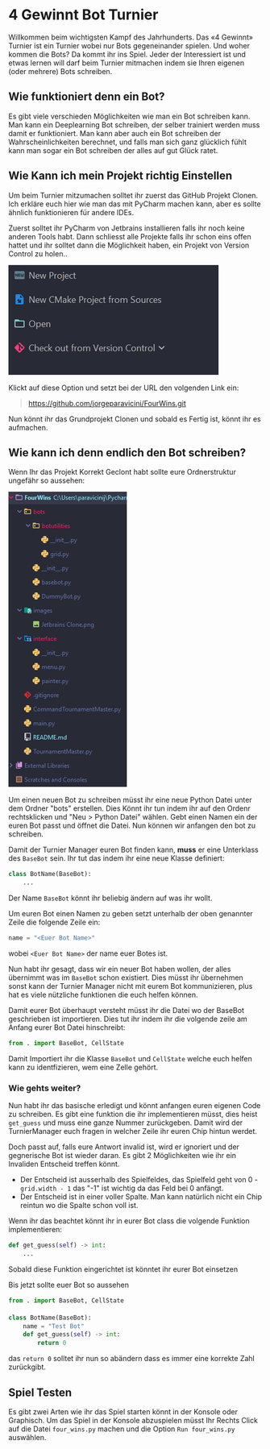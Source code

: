 # 4 Gewinnt Bot Turnier

Willkommen beim wichtigsten Kampf des Jahrhunderts.
 Das «4 Gewinnt» Turnier ist ein Turnier wobei nur
  Bots gegeneinander spielen. Und woher kommen die Bots?
   Da kommt ihr ins Spiel. Jeder der Interessiert ist und 
   etwas lernen will darf beim Turnier mitmachen indem sie 
   Ihren eigenen (oder mehrere) Bots schreiben.

## Wie funktioniert denn ein Bot?

Es gibt viele verschieden Möglichkeiten
 wie man ein Bot schreiben kann.
  Man kann ein Deeplearning Bot schreiben,
   der selber trainiert werden muss damit er funktioniert.
    Man kann aber auch ein Bot schreiben der Wahrscheinlichkeiten
     berechnet, und falls man sich ganz glücklich
      fühlt kann man sogar ein Bot schreiben der alles 
      auf gut Glück ratet.
      
## Wie Kann ich mein Projekt richtig Einstellen

Um beim Turnier mitzumachen solltet ihr zuerst das GitHub Projekt Clonen. 
Ich erkläre euch hier wie man das mit PyCharm machen kann,
 aber es sollte ähnlich funktionieren für andere IDEs.
 
Zuerst solltet ihr PyCharm von Jetbrains installieren falls ihr noch keine anderen Tools habt. 
Dann schliesst alle Projekte falls ihr schon eins offen hattet 
und ihr solltet dann die Möglichkeit haben, ein Projekt von Version Control zu holen..

![Projekt Clonen](https://raw.githubusercontent.com/jorgeparavicini/FourWins/master/images/Jetbrains%20Clone.png)

Klickt auf diese Option und setzt bei der URL den volgenden Link ein:

> https://github.com/jorgeparavicini/FourWins.git

Nun könnt ihr das Grundprojekt Clonen und sobald es Fertig ist, könnt ihr es aufmachen.

## Wie kann ich denn endlich den Bot schreiben?

Wenn Ihr das Projekt Korrekt Geclont habt sollte eure Ordnerstruktur ungefähr so aussehen:

![Ordner Struktur](https://raw.githubusercontent.com/jorgeparavicini/FourWins/master/images/Folder%20Structure.png)

Um einen neuen Bot zu schreiben müsst ihr eine neue Python Datei unter dem Ordner "bots" erstellen.
Dies Könnt ihr tun indem ihr auf den Ordenr rechtsklicken und "Neu > Python Datei" wählen. 
Gebt einen Namen ein der euren Bot passt und öffnet die Datei. Nun können wir anfangen den bot zu schreiben.

Damit der Turnier Manager euren Bot finden kann, **muss** er eine Unterklass des `BaseBot` sein.
Ihr tut das indem ihr eine neue Klasse definiert:

```python
class BotName(BaseBot):
    ...
```
Der Name `BaseBot` könnt ihr beliebig ändern auf was ihr wollt.  

Um euren Bot einen Namen zu geben setzt unterhalb der oben genannter Zeile die folgende Zeile ein:

```python
name = "<Euer Bot Name>"
```
wobei `<Euer Bot Name>` der name euer Botes ist.

Nun habt ihr gesagt, dass wir ein neuer Bot haben wollen, der alles übernimmt was im `BaseBot` schon existiert.
Dies müsst ihr übernehmen sonst kann der Turnier Manager nicht mit eurem Bot kommunizieren, plus hat es viele nützliche funktionen die euch helfen können.

Damit eurer Bot überhaupt versteht müsst ihr die Datei wo der BaseBot geschrieben ist importieren.
Dies tut ihr indem ihr die volgende zeile am Anfang eurer Bot Datei hinschreibt:

```python
from . import BaseBot, CellState
```

Damit Importiert ihr die Klasse `BaseBot` und `CellState` welche euch helfen kann zu identfizieren,
wem eine Zelle gehört.

### Wie gehts weiter?

Nun habt ihr das basische erledigt und könnt anfangen euren eigenen Code zu schreiben.
Es gibt eine funktion die ihr implementieren müsst, dies heist `get_guess` und muss eine ganze Nummer zurückgeben.
Damit wird der TurnierManager euch fragen in welcher Zeile ihr euren Chip hintun werdet.

Doch passt auf, falls eure Antwort invalid ist, wird er ignoriert und der gegnerische Bot ist wieder daran.
Es gibt 2 Möglichkeiten wie ihr ein Invaliden Entscheid treffen könnt.
- Der Entscheid ist ausserhalb des Spielfeldes, das Spielfeld geht von 0 - `grid.width - 1`
das "-1" ist wichtig da das Feld bei 0 anfängt.
- Der Entscheid ist in einer voller Spalte. Man kann natürlich nicht ein Chip reintun wo die Spalte schon voll ist.

Wenn ihr das beachtet könnt ihr in eurer Bot class die volgende Funktion implementieren:

```python
def get_guess(self) -> int:
    ...
```

Sobald diese Funktion eingerichtet ist könntet ihr eurer Bot einsetzen

Bis jetzt sollte euer Bot so aussehen

```python
from . import BaseBot, CellState

class BotName(BaseBot):
    name = "Test Bot"
    def get_guess(self) -> int:
        return 0
```

das `return 0` solltet ihr nun so abändern dass es immer eine korrekte Zahl zurückgibt.

## Spiel Testen

Es gibt zwei Arten wie ihr das Spiel starten könnt in der Konsole oder Graphisch.
Um das Spiel in der Konsole abzuspielen müsst Ihr Rechts Click auf die Datei `four_wins.py`
machen und die Option `Run four_wins.py` auswählen.

